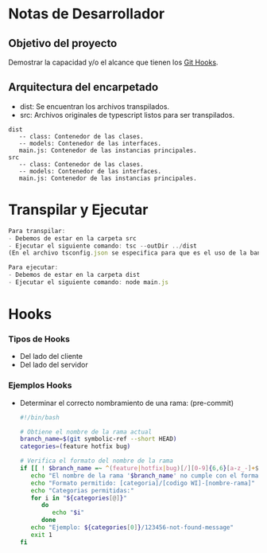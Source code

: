 # Notas de Desarrollador

## Objetivo del proyecto
Demostrar la capacidad y/o el alcance que tienen los [Git Hooks](https://git-scm.com/book/en/v2/Customizing-Git-Git-Hooks).

 ## Arquitectura del encarpetado
 - dist: Se encuentran los archivos transpilados.
 - src: Archivos originales de typescript listos para ser transpilados.
 ```
 dist
    -- class: Contenedor de las clases.
    -- models: Contenedor de las interfaces.
    main.js: Contenedor de las instancias principales.
 src
    -- class: Contenedor de las clases.
    -- models: Contenedor de las interfaces.
    main.js: Contenedor de las instancias principales.
 ```
# Transpilar y Ejecutar
```ts
Para transpilar: 
- Debemos de estar en la carpeta src
- Ejecutar el siguiente comando: tsc --outDir ../dist
(En el archivo tsconfig.json se especifica para que es el uso de la bandera outDir)
```

```js
Para ejecutar: 
- Debemos de estar en la carpeta dist
- Ejecutar el siguiente comando: node main.js
```

# Hooks

### Tipos de Hooks
- Del lado del cliente
- Del lado del servidor

### Ejemplos Hooks

* Determinar el correcto nombramiento de una rama: (pre-commit)
   ```bash
   #!/bin/bash

   # Obtiene el nombre de la rama actual
   branch_name=$(git symbolic-ref --short HEAD)
   categories=(feature hotfix bug)

   # Verifica el formato del nombre de la rama
   if [[ ! $branch_name =~ ^(feature|hotfix|bug)[/][0-9]{6,6}[a-z_-]+$ ]]; then
      echo "El nombre de la rama '$branch_name' no cumple con el formato permitido."
      echo "Formato permitido: [categoria]/[codigo WI]-[nombre-rama]"
      echo "Categorias permitidas:"
      for i in "${categories[@]}"
         do
            echo "$i"
         done
      echo "Ejemplo: ${categories[0]}/123456-not-found-message"
      exit 1
   fi
   ```

